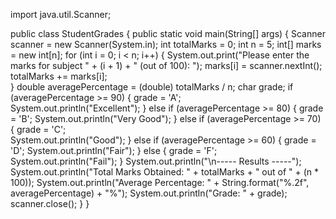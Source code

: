 import java.util.Scanner;

public class StudentGrades {
    public static void main(String[] args) {
        Scanner scanner = new Scanner(System.in);
        int totalMarks = 0;
        int n = 5;
        int[] marks = new int[n];
        for (int i = 0; i < n; i++) {
            System.out.print("Please enter the marks for subject " + (i + 1) + " (out of 100): ");
            marks[i] = scanner.nextInt(); 
            totalMarks += marks[i];      
        }
        double averagePercentage = (double) totalMarks / n;
        char grade;
        if (averagePercentage >= 90) {
            grade = 'A';  
            System.out.println("Excellent");
        } else if (averagePercentage >= 80) {
            grade = 'B'; 
            System.out.println("Very Good");
        } else if (averagePercentage >= 70) {
            grade = 'C';  
            System.out.println("Good");
        } else if (averagePercentage >= 60) {
            grade = 'D';
            System.out.println("Fair");
        } else {
            grade = 'F';
            System.out.println("Fail");
        }
        System.out.println("\n----- Results -----");
        System.out.println("Total Marks Obtained: " + totalMarks + " out of " + (n * 100));
        System.out.println("Average Percentage: " + String.format("%.2f", averagePercentage) + "%");
        System.out.println("Grade: " + grade);
        scanner.close();
    }
}

    
